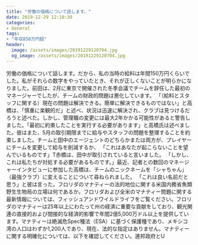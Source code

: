 ```yaml
---
title: "労働の価格について話します。"
date: 2019-12-29 12:10:39
categories:
- General
tags:
- "年収850万円超"
header:
  image: /assets/images/20191229120704.jpg
  og_image: /assets/images/20191229120704.jpg
---
```


労働の価格について話します。だから、私の当時の給料は年間150万円くらいでした。私がそれらの数字をやっていたとき、それが正しくないことが明らかになりました。前田は、2月に東京で開催された冬季会議でチームを辞任した最初のマネージャーでしたが、チームの財政的問題は悪化しています。 「（給料とスタッフに関する）現在の問題は解決できる。簡単に解決できるものではない」と高橋は、「慎重に楽観的だ」と述べ、状況は迅速に解決され、クラブは見つけるだろうと述べた。しかし、管理職の変更には最大2年かかる可能性があると警告しました。「最初に約束したことを実行する必要があります」と高橋氏は述べました。彼はまた、5月の取引期限までに給与やスタッフの問題を整理することを約束しました。チームと田中のエージェントのどちらかまたは両方が、プレイヤーにチームを変更して給与を削減するか、 「これはあなたが起こらないことを望んでいるものです」T赤橋は、田中が取引されていると言いました。 「しかし、これは私たちが対処する必要があるものです。」最近、記者との数回のマネージャーインタビューに参加した高橋は、チームのニックネームを「シャちゃん」（最強クラブ）に変えることについて尋ねられました。 「これは良い名前だと思う」と彼は言った。フロリダのマナティーの法的地位に関する米国内務省魚類野生生物局の立場は何であるか。フロリダおよび全米のマナティー問題に関する最新情報については、フィッシュアンドワイルドライフをご覧ください。フロリダのマナティーは25年以上にわたって州の経済に重要な貢献をしており、観光関連の直接的および間接的な経済的影響で年間2億5,000万ドル以上を提供しています。マナティーは絶滅危Spec種法（ESA）に基づく保護種であり、メキシコ湾の人口はわずか1,200人であり、現在、法的な指定はありません。マナティーに関する明確化については、以下を確認してください。連邦政府とU
